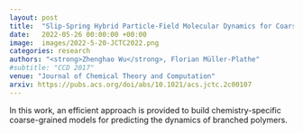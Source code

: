 ```yaml
---
layout: post
title:  "Slip-Spring Hybrid Particle-Field Molecular Dynamics for Coarse-Graining Branched Polymer Melts: Polystyrene Melts as an Example"
date:   2022-05-26 00:00:00 +00:00
image:  images/2022-5-20-JCTC2022.png
categories: research
authors: "<strong>Zhenghao Wu</strong>, Florian Müller-Plathe"
#subtitle: "CCD 2017"
venue: "Journal of Chemical Theory and Computation"
arxiv: https://pubs.acs.org/doi/abs/10.1021/acs.jctc.2c00107
---
```


In this work, an efficient approach is provided to build chemistry-specific coarse-grained models for predicting the dynamics of branched polymers.